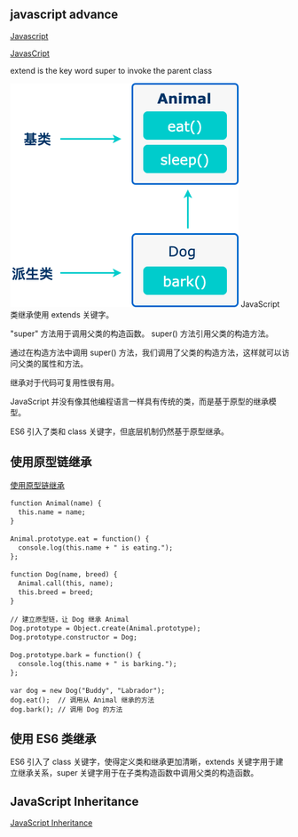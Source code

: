 ## javascript advance
[Javascript](https://www.w3schools.com/js/js_classes.asp)

[JavasCript](https://www.runoob.com/js/js-class-inheritance.html)

extend is the key word
super to invoke the parent class

![alt text](image-4.png)
JavaScript 类继承使用 extends 关键字。

"super" 方法用于调用父类的构造函数。
super() 方法引用父类的构造方法。

通过在构造方法中调用 super() 方法，我们调用了父类的构造方法，这样就可以访问父类的属性和方法。

继承对于代码可复用性很有用。

JavaScript 并没有像其他编程语言一样具有传统的类，而是基于原型的继承模型。

ES6 引入了类和 class 关键字，但底层机制仍然基于原型继承。

## 使用原型链继承 
[使用原型链继承](https://www.runoob.com/js/js-class-inheritance.html)
```
function Animal(name) {
  this.name = name;
}
 
Animal.prototype.eat = function() {
  console.log(this.name + " is eating.");
};
 
function Dog(name, breed) {
  Animal.call(this, name);
  this.breed = breed;
}
 
// 建立原型链，让 Dog 继承 Animal
Dog.prototype = Object.create(Animal.prototype);
Dog.prototype.constructor = Dog;
 
Dog.prototype.bark = function() {
  console.log(this.name + " is barking.");
};
 
var dog = new Dog("Buddy", "Labrador");
dog.eat();  // 调用从 Animal 继承的方法
dog.bark(); // 调用 Dog 的方法
```

## 使用 ES6 类继承

ES6 引入了 class 关键字，使得定义类和继承更加清晰，extends 关键字用于建立继承关系，super 关键字用于在子类构造函数中调用父类的构造函数。

## JavaScript Inheritance
[JavaScript Inheritance](https://www.w3schools.com/js/js_class_inheritance.asp)
